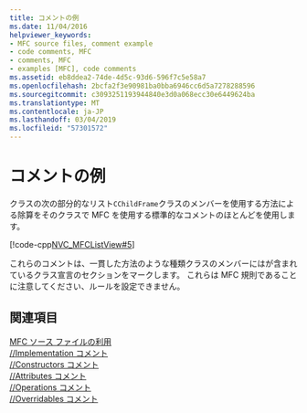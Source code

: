 ```yaml
---
title: コメントの例
ms.date: 11/04/2016
helpviewer_keywords:
- MFC source files, comment example
- code comments, MFC
- comments, MFC
- examples [MFC], code comments
ms.assetid: eb8ddea2-74de-4d5c-93d6-596f7c5e58a7
ms.openlocfilehash: 2bcfa2f3e90981ba0bba6946cc6d5a7278288596
ms.sourcegitcommit: c3093251193944840e3d0a068ecc30e6449624ba
ms.translationtype: MT
ms.contentlocale: ja-JP
ms.lasthandoff: 03/04/2019
ms.locfileid: "57301572"
---
```

# <a name="an-example-of-the-comments"></a>コメントの例

クラスの次の部分的なリスト`CChildFrame`クラスのメンバーを使用する方法による除算をそのクラスで MFC を使用する標準的なコメントのほとんどを使用します。

[!code-cpp[NVC_MFCListView#5](../atl/reference/codesnippet/cpp/an-example-of-the-comments_1.h)]

これらのコメントは、一貫した方法のような種類クラスのメンバーにはが含まれているクラス宣言のセクションをマークします。 これらは MFC 規則であることに注意してください、ルールを設定できません。

## <a name="see-also"></a>関連項目

[MFC ソース ファイルの利用](../mfc/using-the-mfc-source-files.md)<br/>
[//Implementation コメント](../mfc/decrement-implementation-comment.md)<br/>
[//Constructors コメント](../mfc/decrement-constructors-comment.md)<br/>
[//Attributes コメント](../mfc/decrement-attributes-comment.md)<br/>
[//Operations コメント](../mfc/decrement-operations-comment.md)<br/>
[//Overridables コメント](../mfc/decrement-overridables-comment.md)
